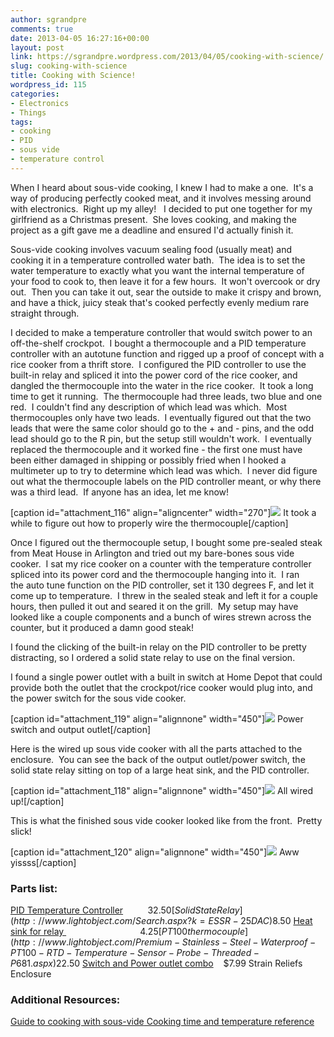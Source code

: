 ```yaml
---
author: sgrandpre
comments: true
date: 2013-04-05 16:27:16+00:00
layout: post
link: https://sgrandpre.wordpress.com/2013/04/05/cooking-with-science/
slug: cooking-with-science
title: Cooking with Science!
wordpress_id: 115
categories:
- Electronics
- Things
tags:
- cooking
- PID
- sous vide
- temperature control
---
```


When I heard about sous-vide cooking, I knew I had to make a one.  It's a way of producing perfectly cooked meat, and it involves messing around with electronics.  Right up my alley!   I decided to put one together for my girlfriend as a Christmas present.  She loves cooking, and making the project as a gift gave me a deadline and ensured I'd actually finish it.

Sous-vide cooking involves vacuum sealing food (usually meat) and cooking it in a temperature controlled water bath.  The idea is to set the water temperature to exactly what you want the internal temperature of your food to cook to, then leave it for a few hours.  It won't overcook or dry out.  Then you can take it out, sear the outside to make it crispy and brown, and have a thick, juicy steak that's cooked perfectly evenly medium rare straight through.

I decided to make a temperature controller that would switch power to an off-the-shelf crockpot.  I bought a thermocouple and a PID temperature controller with an autotune function and rigged up a proof of concept with a rice cooker from a thrift store.  I configured the PID controller to use the built-in relay and spliced it into the power cord of the rice cooker, and dangled the thermocouple into the water in the rice cooker.  It took a long time to get it running.  The thermocouple had three leads, two blue and one red.  I couldn't find any description of which lead was which.  Most thermocouples only have two leads.  I eventually figured out that the two leads that were the same color should go to the + and - pins, and the odd lead should go to the R pin, but the setup still wouldn't work.  I eventually replaced the thermocouple and it worked fine - the first one must have been either damaged in shipping or possibly fried when I hooked a multimeter up to try to determine which lead was which.  I never did figure out what the thermocouple labels on the PID controller meant, or why there was a third lead.  If anyone has an idea, let me know!

[caption id="attachment_116" align="aligncenter" width="270"][![](http://sgrandpre.files.wordpress.com/2013/03/photo-13.jpg)](http://sgrandpre.files.wordpress.com/2013/03/photo-13.jpg) It took a while to figure out how to properly wire the thermocouple[/caption]

Once I figured out the thermocouple setup, I bought some pre-sealed steak from Meat House in Arlington and tried out my bare-bones sous vide cooker.  I sat my rice cooker on a counter with the temperature controller spliced into its power cord and the thermocouple hanging into it.  I ran the auto tune function on the PID controller, set it 130 degrees F, and let it come up to temperature.  I threw in the sealed steak and left it for a couple hours, then pulled it out and seared it on the grill.  My setup may have looked like a couple components and a bunch of wires strewn across the counter, but it produced a damn good steak!

I found the clicking of the built-in relay on the PID controller to be pretty distracting, so I ordered a solid state relay to use on the final version.

I found a single power outlet with a built in switch at Home Depot that could provide both the outlet that the crockpot/rice cooker would plug into, and the power switch for the sous vide cooker.

[caption id="attachment_119" align="alignnone" width="450"][![](http://sgrandpre.files.wordpress.com/2013/03/photo-2.jpg)](http://sgrandpre.files.wordpress.com/2013/03/photo-2.jpg) Power switch and output outlet[/caption]

Here is the wired up sous vide cooker with all the parts attached to the enclosure.  You can see the back of the output outlet/power switch, the solid state relay sitting on top of a large heat sink, and the PID controller.

[caption id="attachment_118" align="alignnone" width="450"][![](http://sgrandpre.files.wordpress.com/2013/03/photo-6.jpg)](http://sgrandpre.files.wordpress.com/2013/03/photo-6.jpg) All wired up![/caption]

This is what the finished sous vide cooker looked like from the front.  Pretty slick!

[caption id="attachment_120" align="alignnone" width="450"][![](http://sgrandpre.files.wordpress.com/2013/03/photo-3.jpg)](http://sgrandpre.files.wordpress.com/2013/03/photo-3.jpg) Aww yissss[/caption]


### 




### Parts list:


[PID Temperature Controller](http://www.lightobject.com/JLD612-Dual-Display-PID-Temperature-Controller-P43.aspx)          $32.50
[Solid State Relay](http://www.lightobject.com/Search.aspx?k=ESSR-25DAC)                                  $8.50
[Heat sink for relay ](http://www.lightobject.com/Heat-sink-for-25A-SSR-P583.aspx)                              $4.25
[PT100 thermocouple ](http://www.lightobject.com/Premium-Stainless-Steel-Waterproof-PT100-RTD-Temperature-Sensor-Probe-Threaded-P681.aspx)                        $22.50
[Switch and Power outlet combo](http://www.homedepot.com/buy/leviton-15-amp-tamper-switch-and-outlet---white-r62-t5225-0ws.html#.UTJXKqUwlTs)    $7.99
Strain Reliefs
Enclosure


### Additional Resources:


[Guide to cooking with sous-vide](http://www.seriouseats.com/2010/03/how-to-sous-vide-steak.html)[
Cooking time and temperature reference
](http://www.sousvidesupreme.com/en-us/sousvide_cookingtemperatures.htm)
